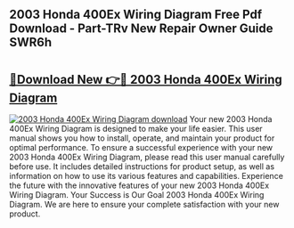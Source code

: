 ## 2003 Honda 400Ex Wiring Diagram Free Pdf Download - Part-TRv New Repair Owner Guide SWR6h

# <h2><a href="http://dfhl3r7.blite.top/?on=2003+Honda+400Ex+Wiring+Diagram">🔗Download New 👉🔴 2003 Honda 400Ex Wiring Diagram</a></h2>

[![2003 Honda 400Ex Wiring Diagram download](https://i.imgur.com/lujVjoI.png)](http://dfhl3r7.blite.top/?on=2003+Honda+400Ex+Wiring+Diagram)
Your new 2003 Honda 400Ex Wiring Diagram is designed to make your life easier. This user manual shows you how to install, operate, and maintain your product for optimal performance. To ensure a successful experience with your new 2003 Honda 400Ex Wiring Diagram, please read this user manual carefully before use. It includes detailed instructions for product setup, as well as information on how to use its various features and capabilities. Experience the future with the innovative features of your new 2003 Honda 400Ex Wiring Diagram. Your Success is Our Goal 2003 Honda 400Ex Wiring Diagram. We are here to ensure your complete satisfaction with your new product.
